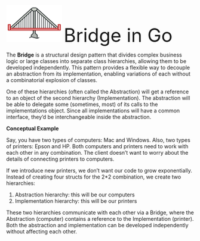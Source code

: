 <img src="bridge-mini-2x.png" alt="bridge-mini-2x" style="width: 150px; height: 100px;" /> <span style="font-size: 50px;">Bridge in Go</span>

The **Bridge** is a structural design pattern that divides complex business logic or large classes into separate class hierarchies, allowing them to be developed independently. This pattern provides a flexible way to decouple an abstraction from its implementation, enabling variations of each without a combinatorial explosion of classes.

One of these hierarchies (often called the Abstraction) will get a reference to an object of the second hierarchy (Implementation). The abstraction will be able to delegate some (sometimes, most) of its calls to the implementations object. Since all implementations will have a common interface, they’d be interchangeable inside the abstraction.

**Conceptual Example**

Say, you have two types of computers: Mac and Windows. Also, two types of printers: Epson and HP. Both computers and printers need to work with each other in any combination. The client doesn’t want to worry about the details of connecting printers to computers.

If we introduce new printers, we don’t want our code to grow exponentially. Instead of creating four structs for the 2\*2 combination, we create two hierarchies:

1. Abstraction hierarchy: this will be our computers
2. Implementation hierarchy: this will be our printers

These two hierarchies communicate with each other via a Bridge, where the Abstraction (computer) contains a reference to the Implementation (printer). Both the abstraction and implementation can be developed independently without affecting each other.
